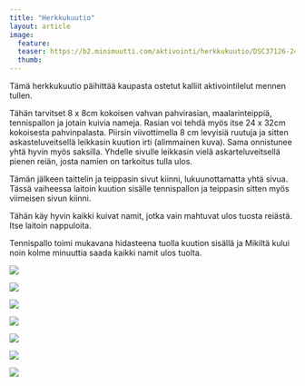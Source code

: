 ```yaml
---
title: "Herkkukuutio"
layout: article
image:
  feature:
  teaser: https://b2.minimuutti.com/aktivointi/herkkukuutio/DSC37126-245px.jpg
  thumb:
---
```


Tämä herkkukuutio päihittää kaupasta ostetut kalliit aktivointilelut mennen tullen.

Tähän tarvitset 8 x 8cm kokoisen vahvan pahvirasian, maalarinteippiä, tennispallon ja jotain kuivia nameja. Rasian voi tehdä myös itse 24 x 32cm kokoisesta pahvinpalasta. Piirsin viivottimella 8 cm levyisiä ruutuja ja sitten askasteluveitsellä leikkasin kuution irti (alimmainen kuva). Sama onnistunee yhtä hyvin myös saksilla. Yhdelle sivulle leikkasin vielä askarteluveitsellä pienen reiän, josta namien on tarkoitus tulla ulos.

Tämän jälkeen taittelin ja teippasin sivut kiinni, lukuunottamatta yhtä sivua. Tässä vaiheessa laitoin kuution sisälle tennispallon ja teippasin sitten myös viimeisen sivun kiinni.

Tähän käy hyvin kaikki kuivat namit, jotka vain mahtuvat ulos tuosta reiästä. Itse laitoin nappuloita.

Tennispallo toimi mukavana hidasteena tuolla kuution sisällä ja Mikiltä kului noin kolme minuuttia saada kaikki namit ulos tuolta.

![](https://b2.minimuutti.com/aktivointi/herkkukuutio/DSC37048-800px.jpg)

![](https://b2.minimuutti.com/aktivointi/herkkukuutio/DSC37210-800px.jpg)

![](https://b2.minimuutti.com/aktivointi/herkkukuutio/DSC37226-800px.jpg)

![](https://b2.minimuutti.com/aktivointi/herkkukuutio/DSC37208-800px.jpg)

![](https://b2.minimuutti.com/aktivointi/herkkukuutio/DSC37186-800px.jpg)

![](https://b2.minimuutti.com/aktivointi/herkkukuutio/DSC37126-800px.jpg)

![](https://b2.minimuutti.com/aktivointi/herkkukuutio/DSC37040-800px.jpg)

